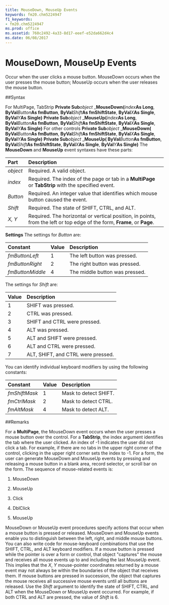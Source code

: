 ```yaml
---
title: MouseDown, MouseUp Events
keywords: fm20.chm5224947
f1_keywords:
- fm20.chm5224947
ms.prod: office
ms.assetid: 760c2492-4a33-8d17-eeef-e52da662d4c4
ms.date: 06/08/2017
---
```



# MouseDown, MouseUp Events



Occur when the user clicks a mouse button. MouseDown occurs when the user presses the mouse button; MouseUp occurs when the user releases the mouse button.

##Syntax

For MultiPage, TabStrip **Private Sub**_object_ _**MouseDown(**_index_**As Long**, **ByVal**_Button_**As fmButton**, **ByVal**_Shift_**As fmShiftState**, **ByVal**_X_**As Single**, **ByVal**_Y_**As Single)** **Private Sub**_object_ _**MouseUp(**_index_**As Long**, **ByVal**_Button_**As fmButton**, **ByVal**_Shift_**As fmShiftState**, **ByVal**_X_**As Single**, **ByVal**_Y_**As Single)**
For other controls **Private Sub**_object_ _**MouseDown( ByVal**_Button_**As fmButton**, **ByVal**_Shift_**As fmShiftState**, **ByVal**_X_**As Single**, **ByVal**_Y_**As Single)** **Private Sub**_object_ _**MouseUp( ByVal**_Button_**As fmButton**, **ByVal**_Shift_**As fmShiftState**, **ByVal**_X_**As Single**, **ByVal**_Y_**As Single)**
The  **MouseDown** and **MouseUp** event syntaxes have these parts:


|**Part**|**Description**|
|:-----|:-----|
| _object_|Required. A valid object.|
| _index_|Required. The index of the page or tab in a  **MultiPage** or **TabStrip** with the specified event.|
| _Button_|Required. An integer value that identifies which mouse button caused the event.|
| _Shift_|Required. The state of SHIFT, CTRL, and ALT.|
| _X, Y_|Required. The horizontal or vertical position, in points, from the left or top edge of the form,  **Frame**, or **Page**.|

 **Settings**
The settings for  _Button_ are:


|**Constant**|**Value**|**Description**|
|:-----|:-----|:-----|
| _fmButtonLeft_|1|The left button was pressed.|
| _fmButtonRight_|2|The right button was pressed.|
| _fmButtonMiddle_|4|The middle button was pressed.|

The settings for  _Shift_ are:


|**Value**|**Description**|
|:-----|:-----|
|1|SHIFT was pressed.|
|2|CTRL was pressed.|
|3|SHIFT and CTRL were pressed.|
|4|ALT was pressed.|
|5|ALT and SHIFT were pressed.|
|6|ALT and CTRL were pressed.|
|7|ALT, SHIFT, and CTRL were pressed.|

You can identify individual keyboard modifiers by using the following constants:


|**Constant**|**Value**|**Description**|
|:-----|:-----|:-----|
| _fmShiftMask_|1|Mask to detect SHIFT.|
| _fmCtrlMask_|2|Mask to detect CTRL.|
| _fmAltMask_|4|Mask to detect ALT.|

##Remarks

For a  **MultiPage**, the MouseDown event occurs when the user presses a mouse button over the control.
For a  **TabStrip**, the index argument identifies the tab where the user clicked. An index of -1 indicates the user did not click a tab. For example, if there are no tabs in the upper right corner of the control, clicking in the upper right corner sets the index to -1.
For a form, the user can generate MouseDown and MouseUp events by pressing and releasing a mouse button in a blank area, record selector, or scroll bar on the form.
The sequence of mouse-related events is:


1. MouseDown
    
2. MouseUp
    
3. Click
    
4. DblClick
    
5. MouseUp
    

MouseDown or MouseUp event procedures specify actions that occur when a mouse button is pressed or released. MouseDown and MouseUp events enable you to distinguish between the left, right, and middle mouse buttons. You can also write code for mouse-keyboard combinations that use the SHIFT, CTRL, and ALT keyboard modifiers.
If a mouse button is pressed while the pointer is over a form or control, that object "captures" the mouse and receives all mouse events up to and including the last MouseUp event. This implies that the  _X_, _Y_ mouse-pointer coordinates returned by a mouse event may not always be within the boundaries of the object that receives them.
If mouse buttons are pressed in succession, the object that captures the mouse receives all successive mouse events until all buttons are released.
Use the  _Shift_ argument to identify the state of SHIFT, CTRL, and ALT when the MouseDown or MouseUp event occurred. For example, if both CTRL and ALT are pressed, the value of _Shift_ is 6.

